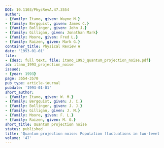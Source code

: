 ```yaml
---
DOI: 10.1103/PhysRevA.47.3554
author:
- {family: Itano, given: Wayne M.}
- {family: Bergquist, given: James C.}
- {family: Bollinger, given: John J.}
- {family: Gilligan, given: Jonathan Mark}
- {family: Moore, given: Fred L.}
- {family: Raizen, given: Mark G.}
container_title: Physical Review A
date: '1993-01-01'
file:
- {desc: full text, file: itano_1993_quantum_projection_noise.pdf}
id: itano_1993_projection_noise
issued:
- {year: 1993}
page: 3554-3570
pub_type: article-journal
pubdate: '1993-01-01'
short_author:
- {family: Itano, given: W. M.}
- {family: Bergquist, given: J. C.}
- {family: Bollinger, given: J. J.}
- {family: Gilligan, given: J. M.}
- {family: Moore, given: F. L.}
- {family: Raizen, given: M. G.}
short_title: Quantum projection noise
status: published
title: 'Quantum projection noise: Population fluctuations in two-level systems'
volume: '47'
---
```

